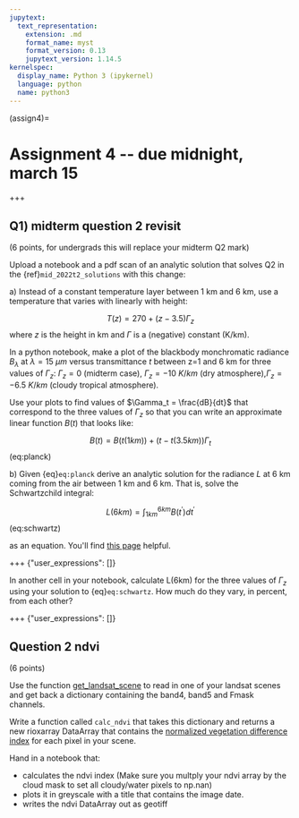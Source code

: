 ```yaml
---
jupytext:
  text_representation:
    extension: .md
    format_name: myst
    format_version: 0.13
    jupytext_version: 1.14.5
kernelspec:
  display_name: Python 3 (ipykernel)
  language: python
  name: python3
---
```


(assign4)=
# Assignment 4 -- due midnight, march 15

+++

## Q1) midterm question 2 revisit  

(6 points, for undergrads this will replace your midterm Q2 mark)

Upload a notebook and a pdf scan of an analytic solution that solves Q2 in the {ref}`mid_2022t2_solutions` with this
change:

a) Instead of a constant temperature layer between 1 km and 6 km, use a temperature that
varies with linearly with height:

$$
T(z) = 270 + (z -  3.5) \Gamma_z
$$
where $z$ is the height in km and $\Gamma$ is a (negative) constant (K/km).

In a python notebook, make a plot of the blackbody monchromatic radiance $B_\lambda$ at $\lambda = 15\ \mu m$ versus transmittance $t$
between z=1 and 6 km for three values of $\Gamma_z$: $\Gamma_z = 0$ (midterm case),  $\Gamma_z = -10\ K/km$
(dry atmosphere),$\Gamma_z = -6.5\ K/km$ (cloudy tropical atmosphere).

Use your plots to find values of $\Gamma_t = \frac{dB}{dt}$ that correspond to the three values of $\Gamma_z$
so that you can write an approximate linear function $B(t)$ that looks like:

$$
B(t) = B(t(1km)) + (t - t(3.5km))\Gamma_t
$$ (eq:planck)

b) Given {eq}`eq:planck` derive an analytic solution for the radiance $L$ at 6 km coming from the air
between 1 km and 6 km.  That is, solve the Schwartzchild integral:

$$
L(6km) = \int_{1km}^{6km} B(t^\prime) dt^\prime
$$ (eq:schwartz)

as an equation.  You'll find [this page](https://en.wikipedia.org/wiki/List_of_integrals_of_exponential_functions) helpful.

+++ {"user_expressions": []}

In another cell in your notebook, calculate L(6km) for the three values of $\Gamma_z$ using your solution to {eq}`eq:schwartz`.
How much do they vary, in percent, from each other?

+++ {"user_expressions": []}

## Question 2 ndvi
(6 points)

Use the function [get_landsat_scene](https://phaustin.github.io/a301_web/full_listing.html#sat_lib.landsat_read.get_landsat_scene) to read
in one of your landsat scenes and get back a dictionary containing the band4, band5 and Fmask channels.

Write a function called `calc_ndvi` that takes this dictionary and returns a new rioxarray DataArray
that contains the [normalized vegetation difference index](https://www.usgs.gov/landsat-missions/landsat-normalized-difference-vegetation-index) for each pixel in your scene.

Hand in a notebook that:

* calculates the ndvi index
  (Make sure you
  multply your ndvi array by the cloud mask to set all cloudy/water pixels to np.nan)
* plots it in greyscale with a title that contains the image date.
* writes the ndvi DataArray out as geotiff
